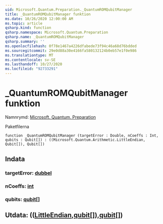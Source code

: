 ```yaml
---
uid: Microsoft.Quantum.Preparation._QuantumROMQubitManager
title: _QuantumROMQubitManager funktion
ms.date: 10/26/2020 12:00:00 AM
ms.topic: article
qsharp.kind: function
qsharp.namespace: Microsoft.Quantum.Preparation
qsharp.name: _QuantumROMQubitManager
qsharp.summary: ''
ms.openlocfilehash: 0f78e1467a4226dfabede73f94c46a68d76bdded
ms.sourcegitcommit: 29e0d88a30e4166fa580132124b0eb57e1f0e986
ms.translationtype: MT
ms.contentlocale: sv-SE
ms.lasthandoff: 10/27/2020
ms.locfileid: "92733291"
---
```

# <a name="_quantumromqubitmanager-function"></a>_QuantumROMQubitManager funktion

Namnrymd: [Microsoft. Quantum. Preparation](xref:Microsoft.Quantum.Preparation)

Paketfilerna [](https://nuget.org/packages/)




```qsharp
function _QuantumROMQubitManager (targetError : Double, nCoeffs : Int, qubits : Qubit[]) : ((Microsoft.Quantum.Arithmetic.LittleEndian, Qubit[]), Qubit[])
```


## <a name="input"></a>Indata

### <a name="targeterror--double"></a>targetError: [dubbel](xref:microsoft.quantum.lang-ref.double)




### <a name="ncoeffs--int"></a>nCoeffs: [int](xref:microsoft.quantum.lang-ref.int)




### <a name="qubits--qubit"></a>qubits: [qubit](xref:microsoft.quantum.lang-ref.qubit)[]





## <a name="output--littleendianqubitqubit"></a>Utdata: (([LittleEndian](xref:Microsoft.Quantum.Arithmetic.LittleEndian),[qubit](xref:microsoft.quantum.lang-ref.qubit)[]),[qubit](xref:microsoft.quantum.lang-ref.qubit)[])

